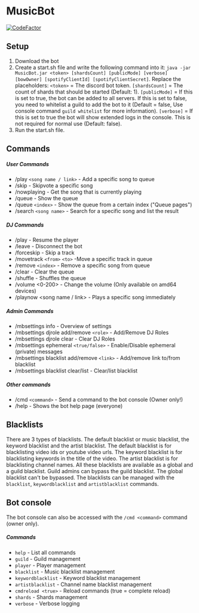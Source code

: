 # MusicBot
[![CodeFactor](https://www.codefactor.io/repository/github/jandie1505/musicbot/badge/master)](https://www.codefactor.io/repository/github/jandie1505/musicbot/overview/master)
## Setup
1. Download the bot
2. Create a start.sh file and write the following command into it: `java -jar MusicBot.jar <token> [shardsCount] [publicMode] [verbose] [bowOwner] [spotifyClientId] [spotifyClientSecret]`. Replace the placeholders: `<token>` = The discord bot token. `[shardsCount]` = The count of shards that should be started (Default: 1). `[publicMode]` = If this is set to true, the bot can be added to all servers. If this is set to false, you need to whitelist a guild to add the bot to it (Default = false, Use console command `guild whitelist` for more information). `[verbose]` = If this is set to true the bot will show extended logs in the console. This is not required for normal use (Default: false).
3. Run the start.sh file.
## Commands
##### User Commands
- /play `<song name / link>` - Add a specific song to queue
- /skip - Skipvote a specific song
- /nowplaying - Get the song that is currently playing
- /queue - Show the queue
- /queue `<index>` - Show the queue from a certain index ("Queue pages")
- /search `<song name>` - Search for a specific song and list the result
##### DJ Commands
- /play - Resume the player
- /leave - Disconnect the bot
- /forceskip - Skip a track
- /movetrack `<from>` `<to>` -Move a specific track in queue
- /remove `<index>` - Remove a specific song from queue
- /clear - Clear the queue
- /shuffle - Shuffles the queue
- /volume <0-200> - Change the volume (Only available on amd64 devices)
- /playnow <song name / link> - Plays a specific song immediately
##### Admin Commands
- /mbsettings info - Overview of settings
- /mbsettings djrole add/remove `<role>` - Add/Remove DJ Roles
- /mbsettings djrole clear - Clear DJ Roles
- /mbsettings ephemeral `<true/false>` - Enable/Disable ephemeral (private) messages
- /mbsettings blacklist add/remove `<link>` - Add/remove link to/from blacklist
- /mbsettings blacklist clear/list - Clear/list blacklist
##### Other commands
- /cmd `<command>` - Send a command to the bot console (Owner only!)
- /help - Shows the bot help page (everyone)
## Blacklists
There are 3 types of blacklists. The default blacklist or music blacklist, the keyword blacklist and the artist blacklist. The default blacklist is for blacklisting video ids or youtube video urls. The keyword blacklist is for blacklisting keywords in the title of the video. The artist blacklist is for blacklisting channel names. All these blacklists are available as a global and a guild blacklist. Guild admins can bypass the guild blacklist. The global blacklist can't be bypassed. The blacklists can be managed with the `blacklist`, `keywordblacklist` and `artistblacklist` commands.
## Bot console
The bot console can also be accessed with the `/cmd <command>` command (owner only).
##### Commands
- `help` - List all commands
- `guild` - Guild management
- `player` - Player management
- `blacklist` - Music blacklist management
- `keywordblacklist` - Keyword blacklist management
- `artistblacklist` - Channel name blacklist management
- `cmdreload <true>` - Reload commands (true = complete reload)
- `shards` - Shards management
- `verbose` - Verbose logging
